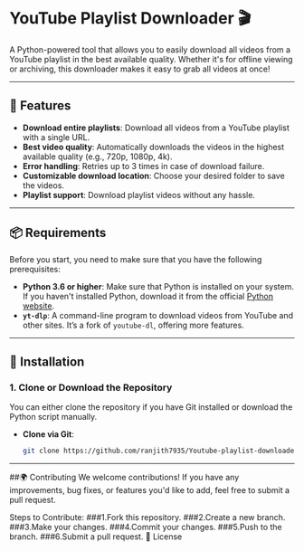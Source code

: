 # YouTube Playlist Downloader 🎬

A Python-powered tool that allows you to easily download all videos from a YouTube playlist in the best available quality. Whether it's for offline viewing or archiving, this downloader makes it easy to grab all videos at once!

---

## 📝 Features

- **Download entire playlists**: Download all videos from a YouTube playlist with a single URL.
- **Best video quality**: Automatically downloads the videos in the highest available quality (e.g., 720p, 1080p, 4k).
- **Error handling**: Retries up to 3 times in case of download failure.
- **Customizable download location**: Choose your desired folder to save the videos.
- **Playlist support**: Download playlist videos without any hassle.

---

## 📦 Requirements

Before you start, you need to make sure that you have the following prerequisites:

- **Python 3.6 or higher**: Make sure that Python is installed on your system. If you haven't installed Python, download it from the official [Python website](https://www.python.org/downloads/).
- **`yt-dlp`**: A command-line program to download videos from YouTube and other sites. It’s a fork of `youtube-dl`, offering more features.

---

## 🚀 Installation

### 1. Clone or Download the Repository

You can either clone the repository if you have Git installed or download the Python script manually.

- **Clone via Git**:
  
  ```bash
  git clone https://github.com/ranjith7935/Youtube-playlist-downloader.git


---

##🌍 Contributing
We welcome contributions! If you have any improvements, bug fixes, or features you'd like to add, feel free to submit a pull request.

Steps to Contribute:
###1.Fork this repository.
###2.Create a new branch.
###3.Make your changes.
###4.Commit your changes.
###5.Push to the branch.
###6.Submit a pull request.
📝 License

